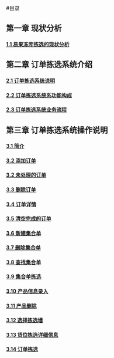 #目录
## 第一章 现状分析
#### [1.1 易果冻库拣选的现状分析](1.0.md)

## 第二章 订单拣选系统介绍
#### [2.1 订单拣选系统说明](2.1.md)
#### [2.2 订单拣选系统系功能构成](2.2.md) 
#### [2.3 订单拣选系统业务流程](2.3.md)

## 第三章 订单拣选系统操作说明
#### [3.1 简介]()
#### [3.2 添加订单]()
#### [3.2 未处理的订单]()
#### [3.3 删除订单]()
#### [3.4 订单详情]()
#### [3.5 清空完成的订单]()
#### [3.6 新建集合单]()
#### [3.7 删除集合单]()
#### [3.8 查找集合单]()
#### [3.9 集合单拣选]()
#### [3.10 产品信息录入]()
#### [3.11 产品删除]()
#### [3.12 选择拣选墙]()
#### [3.13 货位拣选详细信息]()
#### [3.14 订单拣选]()



